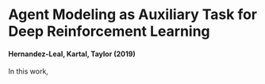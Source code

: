 # Agent Modeling as Auxiliary Task for Deep Reinforcement Learning
#### Hernandez-Leal, Kartal, Taylor (2019)

In this work,
